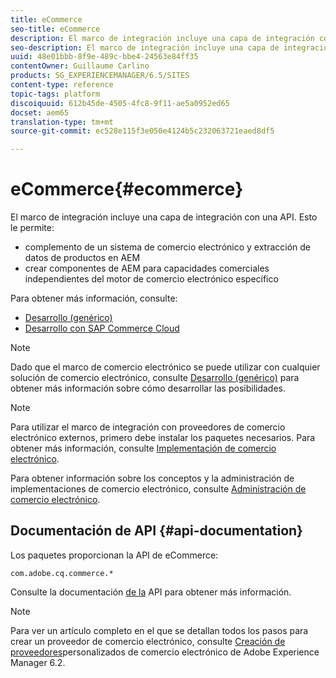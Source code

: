 ```yaml
---
title: eCommerce
seo-title: eCommerce
description: El marco de integración incluye una capa de integración con una API
seo-description: El marco de integración incluye una capa de integración con una API
uuid: 48e01bbb-8f9e-489c-bbe4-24563e84ff35
contentOwner: Guillaume Carlino
products: SG_EXPERIENCEMANAGER/6.5/SITES
content-type: reference
topic-tags: platform
discoiquuid: 612b45de-4505-4fc8-9f11-ae5a0952ed65
docset: aem65
translation-type: tm+mt
source-git-commit: ec528e115f3e050e4124b5c232063721eaed8df5

---
```



# eCommerce{#ecommerce}

El marco de integración incluye una capa de integración con una API. Esto le permite:

* complemento de un sistema de comercio electrónico y extracción de datos de productos en AEM
* crear componentes de AEM para capacidades comerciales independientes del motor de comercio electrónico específico

Para obtener más información, consulte:

* [Desarrollo (genérico)](/help/sites-developing/generic.md)
* [Desarrollo con SAP Commerce Cloud](/help/sites-developing/hybris.md)

>[!NOTE]
>
>Dado que el marco de comercio electrónico se puede utilizar con cualquier solución de comercio electrónico, consulte [Desarrollo (genérico)](/help/sites-developing/generic.md) para obtener más información sobre cómo desarrollar las posibilidades.

>[!NOTE]
>
>Para utilizar el marco de integración con proveedores de comercio electrónico externos, primero debe instalar los paquetes necesarios. Para obtener más información, consulte [Implementación de comercio electrónico](/help/sites-deploying/ecommerce.md).
>
>Para obtener información sobre los conceptos y la administración de implementaciones de comercio electrónico, consulte [Administración de comercio electrónico](/help/sites-administering/ecommerce.md).

## Documentación de API {#api-documentation}

Los paquetes proporcionan la API de eCommerce:

`com.adobe.cq.commerce.*`

Consulte la documentación [de la](https://helpx.adobe.com/experience-manager/6-5/sites/developing/using/reference-materials/javadoc/index.html) API para obtener más información.

>[!NOTE]
>
>Para ver un artículo completo en el que se detallan todos los pasos para crear un proveedor de comercio electrónico, consulte [Creación de proveedores](https://helpx.adobe.com/experience-manager/using/ecommerce62.html)personalizados de comercio electrónico de Adobe Experience Manager 6.2.
